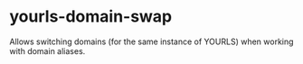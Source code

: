 # yourls-domain-swap
Allows switching domains (for the same instance of YOURLS) when working with domain aliases.
